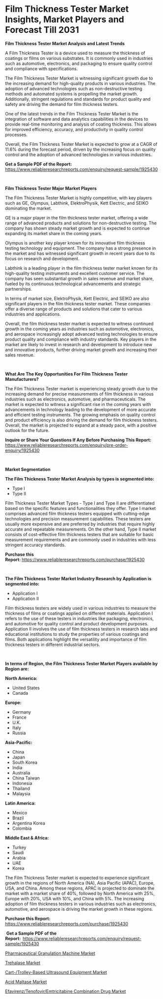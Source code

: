 <p><h1>Film Thickness Tester Market Insights, Market Players and Forecast Till 2031</h1></p><p><strong>Film Thickness Tester Market Analysis and Latest Trends</strong></p>
<p><p>A Film Thickness Tester is a device used to measure the thickness of coatings or films on various substrates. It is commonly used in industries such as automotive, electronics, and packaging to ensure quality control and compliance with specifications.</p><p>The Film Thickness Tester Market is witnessing significant growth due to the increasing demand for high-quality products in various industries. The adoption of advanced technologies such as non-destructive testing methods and automated systems is propelling the market growth. Additionally, stringent regulations and standards for product quality and safety are driving the demand for film thickness testers.</p><p>One of the latest trends in the Film Thickness Tester Market is the integration of software and data analytics capabilities in the devices to provide real-time monitoring and analysis of coating thickness. This allows for improved efficiency, accuracy, and productivity in quality control processes.</p><p>Overall, the Film Thickness Tester Market is expected to grow at a CAGR of 11.6% during the forecast period, driven by the increasing focus on quality control and the adoption of advanced technologies in various industries.</p></p>
<p><strong>Get a Sample PDF of the Report:&nbsp;</strong> <a href="https://www.reliableresearchreports.com/enquiry/request-sample/1925430">https://www.reliableresearchreports.com/enquiry/request-sample/1925430</a></p>
<p>&nbsp;</p>
<p><strong>Film Thickness Tester Major Market Players</strong></p>
<p><p>The Film Thickness Tester Market is highly competitive, with key players such as GE, Olympus, Labthink, ElektroPhysik, Kett Electric, and SEIKO dominating the market.</p><p>GE is a major player in the film thickness tester market, offering a wide range of advanced products and solutions for non-destructive testing. The company has shown steady market growth and is expected to continue expanding its market share in the coming years.</p><p>Olympus is another key player known for its innovative film thickness testing technology and equipment. The company has a strong presence in the market and has witnessed significant growth in recent years due to its focus on research and development.</p><p>Labthink is a leading player in the film thickness tester market known for its high-quality testing instruments and excellent customer service. The company has seen substantial growth in sales revenue and market share, fueled by its continuous technological advancements and strategic partnerships.</p><p>In terms of market size, ElektroPhysik, Kett Electric, and SEIKO are also significant players in the film thickness tester market. These companies offer a diverse range of products and solutions that cater to various industries and applications.</p><p>Overall, the film thickness tester market is expected to witness continued growth in the coming years as industries such as automotive, electronics, and aerospace increasingly adopt advanced testing technologies to ensure product quality and compliance with industry standards. Key players in the market are likely to invest in research and development to introduce new and innovative products, further driving market growth and increasing their sales revenue.</p></p>
<p>&nbsp;</p>
<p><strong>What Are The Key Opportunities For Film Thickness Tester Manufacturers?</strong></p>
<p><p>The Film Thickness Tester market is experiencing steady growth due to the increasing demand for precise measurements of film thickness in various industries such as electronics, automotive, and pharmaceuticals. The market is expected to witness a significant rise in the coming years with advancements in technology leading to the development of more accurate and efficient testing instruments. The growing emphasis on quality control and product efficiency is also driving the demand for film thickness testers. Overall, the market is projected to expand at a steady pace, with a positive outlook for the future.</p></p>
<p><strong>Inquire or Share Your Questions If Any Before Purchasing This Report:</strong> <a href="https://www.reliableresearchreports.com/enquiry/pre-order-enquiry/1925430">https://www.reliableresearchreports.com/enquiry/pre-order-enquiry/1925430</a></p>
<p>&nbsp;</p>
<p><strong>Market Segmentation</strong></p>
<p><strong>The Film Thickness Tester Market Analysis by types is segmented into:</strong></p>
<p><ul><li>Type I</li><li>Type II</li></ul></p>
<p><p>Film Thickness Tester Market Types - Type I and Type II are differentiated based on the specific features and functionalities they offer. Type I market comprises advanced film thickness testers equipped with cutting-edge technologies and precision measurement capabilities. These testers are usually more expensive and are preferred by industries that require highly accurate and repeatable measurements. On the other hand, Type II market consists of cost-effective film thickness testers that are suitable for basic measurement requirements and are commonly used in industries with less stringent accuracy standards.</p></p>
<p><strong>Purchase this Report:&nbsp;</strong><a href="https://www.reliableresearchreports.com/purchase/1925430">https://www.reliableresearchreports.com/purchase/1925430</a></p>
<p>&nbsp;</p>
<p><strong>The Film Thickness Tester Market Industry Research by Application is segmented into:</strong></p>
<p><ul><li>Application I</li><li>Application II</li></ul></p>
<p><p>Film thickness testers are widely used in various industries to measure the thickness of films or coatings applied on different materials. Application I refers to the use of these testers in industries like packaging, electronics, and automotive for quality control and product development purposes. Application II involves the use of film thickness testers in research labs and educational institutions to study the properties of various coatings and films. Both applications highlight the versatility and importance of film thickness testers in different industrial sectors.</p></p>
<p>&nbsp;</p>
<p><strong>In terms of Region, the Film Thickness Tester Market Players available by Region are:</strong></p>
<p>
    <p> <strong> North America: </strong>
        <ul>
            <li>United States</li>
            <li>Canada</li>
        </ul>
        </p> 
    <p> <strong> Europe: </strong>
        <ul>
            <li>Germany</li>
            <li>France</li>
            <li>U.K.</li>
            <li>Italy</li>
            <li>Russia</li>
        </ul>
        </p> 
    <p> <strong> Asia-Pacific: </strong>
        <ul>
            <li>China</li>
            <li>Japan</li>
            <li>South Korea</li>
            <li>India</li>
            <li>Australia</li>
            <li>China Taiwan</li>
            <li>Indonesia</li>
            <li>Thailand</li>
            <li>Malaysia</li>
        </ul>
        </p> 
    <p> <strong> Latin America: </strong>
        <ul>
            <li>Mexico</li>
            <li>Brazil</li>
            <li>Argentina Korea</li>
            <li>Colombia</li>
        </ul>
        </p> 
    <p> <strong> Middle East & Africa: </strong>
        <ul>
            <li>Turkey</li>
            <li>Saudi</li>
            <li>Arabia</li>
            <li>UAE</li>
            <li>Korea</li>
        </ul>
    </p>
    </p>
<p><p>The Film Thickness Tester market is expected to experience significant growth in the regions of North America (NA), Asia Pacific (APAC), Europe, USA, and China. Among these regions, APAC is projected to dominate the market with a market share of 40%, followed by North America with 25%, Europe with 20%, USA with 10%, and China with 5%. The increasing adoption of film thickness testers in various industries such as electronics, automotive, and aerospace is driving the market growth in these regions.</p></p>
<p><strong>Purchase this Report: </strong><a href="https://www.reliableresearchreports.com/purchase/1925430">https://www.reliableresearchreports.com/purchase/1925430</a></p>
<p>&nbsp;<strong>Get a Sample PDF of the Report:&nbsp;&nbsp;</strong><a href="https://www.reliableresearchreports.com/enquiry/request-sample/1925430">https://www.reliableresearchreports.com/enquiry/request-sample/1925430</a></p>
<p><strong></strong></p>
<p><p><a href="https://issuu.com/reportprime-2/docs/pharmaceutical-granulation-machine-market-size-203">Pharmaceutical Granulation Machine Market</a></p><p><a href="https://view.publitas.com/reportprime-1/trehalase-market-provides-a-comprehensive-analysis-including-a-macro-overview-of-the-market-as-well-as-micro-details-such-as-market-size-and-competitive-landscape/">Trehalase Market</a></p><p><a href="https://github.com/sonuprakash1/Market-Research-Report-List-1/blob/main/cart-trolley-based-ultrasound-equipment-market.md">Cart-/Trolley-Based Ultrasound Equipment Market</a></p><p><a href="https://view.publitas.com/reportprime-1/acid-maltase-market-size-focuses-on-market-dynamics-in-depth-analysis-and-future-projections-of-its-market-forecasted-for-period-from-2024-to-2031/">Acid Maltase Market</a></p><p><a href="https://summer-dogwood-3e9.notion.site/Efavirenz-Tenofovir-Emtricitabine-Combination-Drug-Market-Share-Market-New-Trends-Analysis-Report--92998ce915f842ac8becaa581e9f7752">Efavirenz/Tenofovir/Emtricitabine Combination Drug Market</a></p></p>